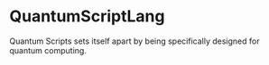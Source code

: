 # QuantumScriptLang
Quantum Scripts sets itself apart by being specifically designed for quantum computing.
